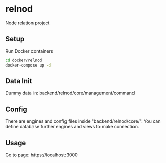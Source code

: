 # relnod
Node relation project

## Setup

Run Docker containers

```bash
cd docker/relnod
docker-compose up -d
```

## Data Init

Dummy data in: backend/relnod/core/management/command

## Config

There are engines and config files inside "backend/relnod/core/".
You can define database further engines and views to make connection. 


## Usage

Go to page: https://localhost:3000
